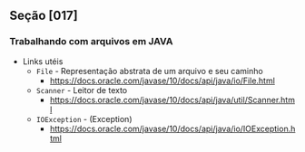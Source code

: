 ## Seção [017]

### Trabalhando com arquivos em JAVA

- Links utéis
  - `File` - Representação abstrata de um arquivo e seu caminho
    - https://docs.oracle.com/javase/10/docs/api/java/io/File.html
  - `Scanner` - Leitor de texto
    - https://docs.oracle.com/javase/10/docs/api/java/util/Scanner.html
  - `IOException` - (Exception)
    - https://docs.oracle.com/javase/10/docs/api/java/io/IOException.html

